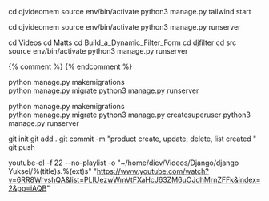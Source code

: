 cd djvideomem
source env/bin/activate
python3 manage.py tailwind start

cd djvideomem
source env/bin/activate
python3 manage.py runserver 

cd Videos
cd Matts
cd Build_a_Dynamic_Filter_Form
cd djfilter
cd src
source env/bin/activate
python3 manage.py runserver 

{% comment %} {% endcomment %}  

python manage.py makemigrations    
python manage.py migrate 
python3 manage.py runserver 

python manage.py makemigrations    
python manage.py migrate 
python3 manage.py createsuperuser
python3 manage.py runserver  


git init
git add .
git commit -m "product create, update, delete, list created "
git push

youtube-dl  -f 22 --no-playlist  -o  "~/home/diev/Videos/Django/django Yuksel/%(title)s.%(ext)s" "https://www.youtube.com/watch?v=6RR8WrvshQA&list=PLIUezwWmVtFXaHcJ63ZM6uOJdhMrnZFFk&index=2&pp=iAQB"